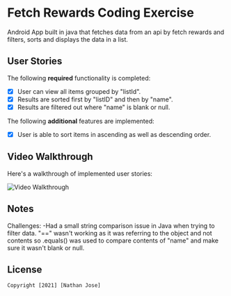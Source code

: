 # Fetch Rewards Coding Exercise
Android App built in java that fetches data from an api by fetch rewards and filters, sorts and displays the data in a list.

## User Stories

The following **required** functionality is completed:

- [x] User can view all items grouped by "listId".
- [x] Results are sorted first by "listID" and then by "name".
- [x] Results are filtered out where "name" is blank or null. 

The following **additional** features are implemented:

- [x] User is able to sort items in ascending as well as descending order.

## Video Walkthrough

Here's a walkthrough of implemented user stories:

<img src='https://i.imgur.com/tH1RhOu.gif' title='Video Walkthrough' width='' alt='Video Walkthrough' />


## Notes

Challenges: 
-Had a small string comparison issue in Java when trying to filter data. "==" wasn't working as it was referring to the object and not contents so .equals() was used to compare contents of "name" and make sure it wasn't blank or null.


## License

    Copyright [2021] [Nathan Jose]
